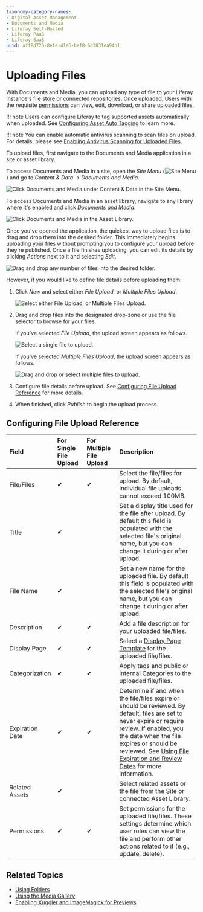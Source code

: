 ```yaml
---
taxonomy-category-names:
- Digital Asset Management
- Documents and Media
- Liferay Self-Hosted
- Liferay PaaS
- Liferay SaaS
uuid: aff8d726-8efe-41e6-bef8-6d3831ea94b1
---
```


# Uploading Files

With Documents and Media, you can upload any type of file to your Liferay instance's [file store](../../../system-administration/file-storage.md) or connected repositories. Once uploaded, Users with the requisite [permissions](../publishing-and-sharing/managing-document-access/documents-and-media-permissions-reference.md) can view, edit, download, or share uploaded files.

!!! note
    Users can configure Liferay to tag supported assets automatically when uploaded. See [Configuring Asset Auto Tagging](../../tags-and-categories/auto-tagging/configuring-asset-auto-tagging.md) to learn more.

!!! note
    You can enable automatic antivirus scanning to scan files on upload. For details, please see [Enabling Antivirus Scanning for Uploaded Files](../../../system-administration/file-storage/enabling-antivirus-scanning-for-uploaded-files.md).

To upload files, first navigate to the Documents and Media application in a site or asset library.

To access Documents and Media in a site, open the *Site Menu* (![Site Menu](../../../images/icon-product-menu.png)) and go to *Content & Data* &rarr; *Documents and Media*.

![Click Documents and Media under Content & Data in the Site Menu.](./uploading-files/images/01.png)

To access Documents and Media in an asset library, navigate to any library where it's enabled and click *Documents and Media*.

![Click Documents and Media in the Asset Library.](./uploading-files/images/02.png)

Once you've opened the application, the quickest way to upload files is to drag and drop them into the desired folder. This immediately begins uploading your files without prompting you to configure your upload before they're published. Once a file finishes uploading, you can edit its details by clicking *Actions* next to it and selecting *Edit*.

![Drag and drop any number of files into the desired folder.](./uploading-files/images/03.png)

However, if you would like to define file details before uploading them:

1. Click *New* and select either *File Upload*, or *Multiple Files Upload*.

   ![Select either File Upload, or Multiple Files Upload.](./uploading-files/images/04.png)

1. Drag and drop files into the designated drop-zone or use the file selector to browse for your files.

   If you've selected *File Upload*, the upload screen appears as follows.

   ![Select a single file to upload.](./uploading-files/images/05.png)

   If you've selected *Multiple Files Upload*, the upload screen appears as follows.

   ![Drag and drop or select multiple files to upload.](./uploading-files/images/06.png)

1. Configure file details before upload. See [Configuring File Upload Reference](#configuring-file-upload-reference) for more details.

1. When finished, click *Publish* to begin the upload process.

## Configuring File Upload Reference

| Field           | For Single File Upload | For Multiple File Upload | Description                                                                                                                                                                                                                                                                                                           |
| :-------------- | :--------------------- | :----------------------- | :-------------------------------------------------------------------------------------------------------------------------------------------------------------------------------------------------------------------------------------------------------------------------------------------------------------------- |
| File/Files      | &#10004;               | &#10004;                 | Select the file/files for upload. By default, individual file uploads cannot exceed 100MB.                                                                                                                                                                                                                            |
| Title           | &#10004;               |                          | Set a display title used for the file after upload. By default this field is populated with the selected file's original name, but you can change it during or after upload.                                                                                                                                          |
| File Name       | &#10004;               |                          | Set a new name for the uploaded file. By default this field is populated with the selected file's original name, but you can change it during or after upload.                                                                                                                                                        |
| Description     | &#10004;               | &#10004;                 | Add a file description for your uploaded file/files.                                                                                                                                                                                                                                                                  |
| Display Page    | &#10004;               | &#10004;                 | Select a [Display Page Template](../../../site-building/displaying-content/using-display-page-templates.md) for the uploaded file/files.                                                                                                                                                                              |
| Categorization  | &#10004;               | &#10004;                 | Apply tags and public or internal Categories to the uploaded file/files.                                                                                                                                                                                                                                              |
| Expiration Date | &#10004;               | &#10004;                 | Determine if and when the file/files expire or should be reviewed. By default, files are set to never expire or require review. If enabled, you the date when the file expires or should be reviewed. See [Using File Expiration and Review Dates](./using-file-expiration-and-review-dates.md) for more information. |
| Related Assets  | &#10004;               |                          | Select related assets or the file from the Site or connected Asset Library.                                                                                                                                                                                                                                           |
| Permissions     | &#10004;               | &#10004;                 | Set permissions for the uploaded file/files. These settings determine which user roles can view the file and perform other actions related to it (e.g., update, delete).                                                                                                                                              |

## Related Topics

- [Using Folders](./using-folders.md)
- [Using the Media Gallery](../publishing-and-sharing/publishing-documents.md#using-the-media-gallery-widget)
- [Enabling Xuggler and ImageMagick for Previews](../../../system-administration/using-the-server-administration-panel/configuring-external-services.md#enabling-document-previews)
